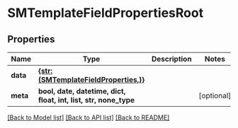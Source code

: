 # SMTemplateFieldPropertiesRoot


## Properties
Name | Type | Description | Notes
------------ | ------------- | ------------- | -------------
**data** | [**{str: (SMTemplateFieldProperties,)}**](SMTemplateFieldProperties.md) |  | 
**meta** | **bool, date, datetime, dict, float, int, list, str, none_type** |  | [optional] 

[[Back to Model list]](../README.md#documentation-for-models) [[Back to API list]](../README.md#documentation-for-api-endpoints) [[Back to README]](../README.md)


